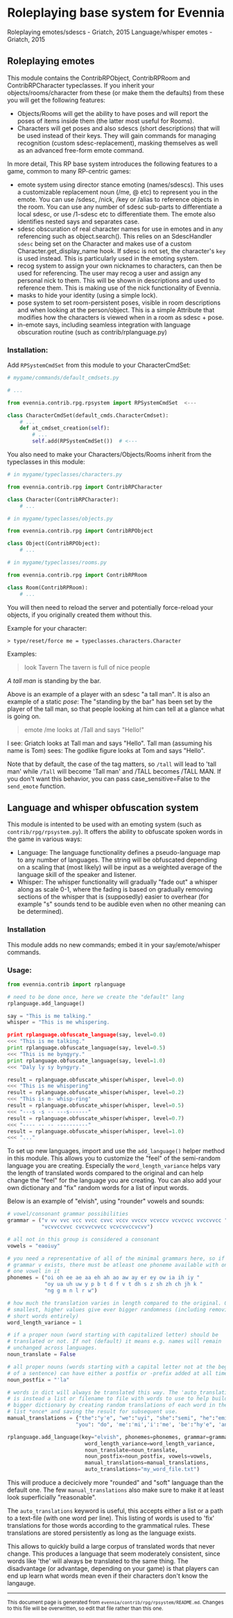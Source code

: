# Roleplaying base system for Evennia

Roleplaying emotes/sdescs - Griatch, 2015
Language/whisper emotes - Griatch, 2015

## Roleplaying emotes

This module contains the ContribRPObject, ContribRPRoom and
ContribRPCharacter typeclasses.  If you inherit your
objects/rooms/character from these (or make them the defaults) from
these you will get the following features:

- Objects/Rooms will get the ability to have poses and will report
  the poses of items inside them (the latter most useful for Rooms).
- Characters will get poses and also sdescs (short descriptions)
  that will be used instead of their keys. They will gain commands
  for managing recognition (custom sdesc-replacement), masking
  themselves as well as an advanced free-form emote command.

In more detail, This RP base system introduces the following features
to a game, common to many RP-centric games:

- emote system using director stance emoting (names/sdescs).
    This uses a customizable replacement noun (/me, @ etc) to
    represent you in the emote. You can use /sdesc, /nick, /key or
    /alias to reference objects in the room. You can use any
    number of sdesc sub-parts to differentiate a local sdesc, or
    use /1-sdesc etc to differentiate them. The emote also
    identifies nested says and separates case.
- sdesc obscuration of real character names for use in emotes
    and in any referencing such as object.search().  This relies
    on an SdescHandler `sdesc` being set on the Character and
    makes use of a custom Character.get_display_name hook. If
    sdesc is not set, the character's `key` is used instead. This
    is particularly used in the emoting system.
- recog system to assign your own nicknames to characters, can then
    be used for referencing. The user may recog a user and assign
    any personal nick to them. This will be shown in descriptions
    and used to reference them. This is making use of the nick
    functionality of Evennia.
- masks to hide your identity (using a simple lock).
- pose system to set room-persistent poses, visible in room
    descriptions and when looking at the person/object.  This is a
    simple Attribute that modifies how the characters is viewed when
    in a room as sdesc + pose.
- in-emote says, including seamless integration with language
    obscuration routine (such as contrib/rplanguage.py)

### Installation:

Add `RPSystemCmdSet` from this module to your CharacterCmdSet:

```python
# mygame/commands/default_cmdsets.py

# ...

from evennia.contrib.rpg.rpsystem import RPSystemCmdSet  <---

class CharacterCmdSet(default_cmds.CharacterCmdset):
    # ...
    def at_cmdset_creation(self):
        # ...
        self.add(RPSystemCmdSet())  # <---

```

You also need to make your Characters/Objects/Rooms inherit from
the typeclasses in this module:

```python
# in mygame/typeclasses/characters.py

from evennia.contrib.rpg import ContribRPCharacter

class Character(ContribRPCharacter):
    # ...

```

```python
# in mygame/typeclasses/objects.py

from evennia.contrib.rpg import ContribRPObject

class Object(ContribRPObject):
    # ...

```

```python
# in mygame/typeclasses/rooms.py

from evennia.contrib.rpg import ContribRPRoom

class Room(ContribRPRoom):
    # ...

```

You will then need to reload the server and potentially force-reload
your objects, if you originally created them without this.

Example for your character:

    > type/reset/force me = typeclasses.characters.Character


Examples:

> look
Tavern
The tavern is full of nice people

*A tall man* is standing by the bar.

Above is an example of a player with an sdesc "a tall man". It is also
an example of a static *pose*: The "standing by the bar" has been set
by the player of the tall man, so that people looking at him can tell
at a glance what is going on.

> emote /me looks at /Tall and says "Hello!"

I see:
    Griatch looks at Tall man and says "Hello".
Tall man (assuming his name is Tom) sees:
    The godlike figure looks at Tom and says "Hello".

Note that by default, the case of the tag matters, so `/tall` will
lead to 'tall man' while `/Tall` will become 'Tall man' and /TALL
becomes /TALL MAN. If you don't want this behavior, you can pass
case_sensitive=False to the `send_emote` function.


##  Language and whisper obfuscation system

This module is intented to be used with an emoting system (such as
`contrib/rpg/rpsystem.py`). It offers the ability to obfuscate spoken words
in the game in various ways:

- Language: The language functionality defines a pseudo-language map
    to any number of languages.  The string will be obfuscated depending
    on a scaling that (most likely) will be input as a weighted average of
    the language skill of the speaker and listener.
- Whisper: The whisper functionality will gradually "fade out" a
    whisper along as scale 0-1, where the fading is based on gradually
    removing sections of the whisper that is (supposedly) easier to
    overhear (for example "s" sounds tend to be audible even when no other
    meaning can be determined).


### Installation

This module adds no new commands; embed it in your say/emote/whisper commands.

### Usage:

```python
from evennia.contrib import rplanguage

# need to be done once, here we create the "default" lang
rplanguage.add_language()

say = "This is me talking."
whisper = "This is me whispering.

print rplanguage.obfuscate_language(say, level=0.0)
<<< "This is me talking."
print rplanguage.obfuscate_language(say, level=0.5)
<<< "This is me byngyry."
print rplanguage.obfuscate_language(say, level=1.0)
<<< "Daly ly sy byngyry."

result = rplanguage.obfuscate_whisper(whisper, level=0.0)
<<< "This is me whispering"
result = rplanguage.obfuscate_whisper(whisper, level=0.2)
<<< "This is m- whisp-ring"
result = rplanguage.obfuscate_whisper(whisper, level=0.5)
<<< "---s -s -- ---s------"
result = rplanguage.obfuscate_whisper(whisper, level=0.7)
<<< "---- -- -- ----------"
result = rplanguage.obfuscate_whisper(whisper, level=1.0)
<<< "..."

```

To set up new languages, import and use the `add_language()`
helper method in this module. This allows you to customize the
"feel" of the semi-random language you are creating. Especially
the `word_length_variance` helps vary the length of translated
words compared to the original and can help change the "feel" for
the language you are creating. You can also add your own
dictionary and "fix" random words for a list of input words.

Below is an example of "elvish", using "rounder" vowels and sounds:

```python
# vowel/consonant grammar possibilities
grammar = ("v vv vvc vcc vvcc cvvc vccv vvccv vcvccv vcvcvcc vvccvvcc "
           "vcvvccvvc cvcvvcvvcc vcvcvvccvcvv")

# all not in this group is considered a consonant
vowels = "eaoiuy"

# you need a representative of all of the minimal grammars here, so if a
# grammar v exists, there must be atleast one phoneme available with only
# one vowel in it
phonemes = ("oi oh ee ae aa eh ah ao aw ay er ey ow ia ih iy "
            "oy ua uh uw y p b t d f v t dh s z sh zh ch jh k "
            "ng g m n l r w")

# how much the translation varies in length compared to the original. 0 is
# smallest, higher values give ever bigger randomness (including removing
# short words entirely)
word_length_variance = 1

# if a proper noun (word starting with capitalized letter) should be
# translated or not. If not (default) it means e.g. names will remain
# unchanged across languages.
noun_translate = False

# all proper nouns (words starting with a capital letter not at the beginning
# of a sentence) can have either a postfix or -prefix added at all times
noun_postfix = "'la"

# words in dict will always be translated this way. The 'auto_translations'
# is instead a list or filename to file with words to use to help build a
# bigger dictionary by creating random translations of each word in the
# list *once* and saving the result for subsequent use.
manual_translations = {"the":"y'e", "we":"uyi", "she":"semi", "he":"emi",
                      "you": "do", 'me':'mi','i':'me', 'be':"hy'e", 'and':'y'}

rplanguage.add_language(key="elvish", phonemes=phonemes, grammar=grammar,
                         word_length_variance=word_length_variance,
                         noun_translate=noun_translate,
                         noun_postfix=noun_postfix, vowels=vowels,
                         manual_translations=manual_translations,
                         auto_translations="my_word_file.txt")

```

This will produce a decicively more "rounded" and "soft" language than the
default one. The few `manual_translations` also make sure to make it at least
look superficially "reasonable".

The `auto_translations` keyword is useful, this accepts either a
list or a path to a text-file (with one word per line). This listing
of words is used to 'fix' translations for those words according to the
grammatical rules. These translations are stored persistently as long as the
language exists.

This allows to quickly build a large corpus of translated words
that never change. This produces a language that seem moderately
consistent, since words like 'the' will always be translated to the same thing.
The disadvantage (or advantage, depending on your game) is that players can
end up learn what words mean even if their characters don't know the
langauge.


----

<small>This document page is generated from `evennia/contrib/rpg/rpsystem/README.md`. Changes to this
file will be overwritten, so edit that file rather than this one.</small>
